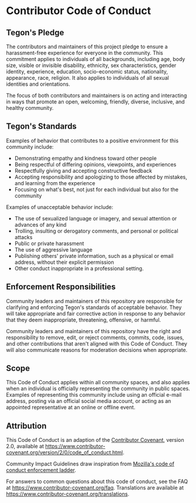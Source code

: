 # Contributor Code of Conduct

## Tegon's Pledge

The contributors and maintainers of this project pledge to ensure a harassment-free experience for everyone in the community. This commitment applies to individuals of all backgrounds, including age, body size, visible or invisible disability, ethnicity, sex characteristics, gender identity, experience, education, socio-economic status, nationality, appearance, race, religion. It also applies to individuals of all sexual identities and orientations.

The focus of both contributors and maintainers is on acting and interacting in ways that promote an open, welcoming, friendly, diverse, inclusive, and healthy community.

## Tegon's Standards

Examples of behavior that contributes to a positive environment for this
community include:

- Demonstrating empathy and kindness toward other people
- Being respectful of differing opinions, viewpoints, and experiences
- Respectfully giving and accepting constructive feedback
- Accepting responsibility and apologizing to those affected by mistakes,
  and learning from the experience
- Focusing on what's best, not just for each individual but also for the community

Examples of unacceptable behavior include:

- The use of sexualized language or imagery, and sexual attention or
  advances of any kind
- Trolling, insulting or derogatory comments, and personal or political attacks
- Public or private harassment
- The use of aggressive language
- Publishing others' private information, such as a physical or email
  address, without their explicit permission
- Other conduct inappropriate in a professional setting.

## Enforcement Responsibilities

Community leaders and maintainers of this repository are responsible for clarifying and enforcing Tegon's standards of acceptable behavior. They will take appropriate and fair corrective action in response to any behavior that they deem inappropriate, threatening, offensive, or harmful.

Community leaders and maintainers of this repository have the right and responsibility to remove, edit, or reject comments, commits, code, issues, and other contributions that aren't aligned with this Code of Conduct. They will also communicate reasons for moderation decisions when appropriate.

## Scope

This Code of Conduct applies within all community spaces, and also applies when
an individual is officially representing the community in public spaces.
Examples of representing this community include using an official e-mail address,
posting via an official social media account, or acting as an appointed
representative at an online or offline event.

## Attribution

This Code of Conduct is an adaption of the [Contributor Covenant][homepage],
version 2.0, available at
https://www.contributor-covenant.org/version/2/0/code_of_conduct.html.

Community Impact Guidelines draw inspiration from [Mozilla's code of conduct
enforcement ladder](https://github.com/mozilla/diversity).

[homepage]: https://www.contributor-covenant.org

For answers to common questions about this code of conduct, see the FAQ at
https://www.contributor-covenant.org/faq. Translations are available at
https://www.contributor-covenant.org/translations.
